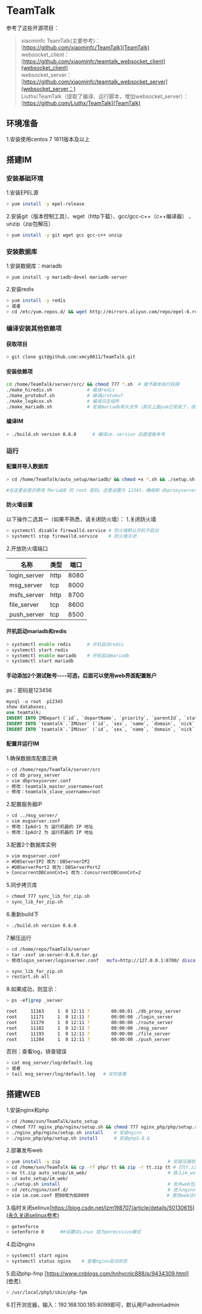 # TeamTalk

参考了这些开源项目：
> xiaominfc TeamTalk(主要参考)：[https://github.com/xiaominfc/TeamTalk](TeamTalk)  
> websocket_client：[https://github.com/xiaominfc/teamtalk_websocket_client](websocket_client)  
> websocket_server：[https://github.com/xiaominfc/teamtalk_websocket_server](websocket_server：)  
> Liuthx/TeamTalk（提取了编译、运行脚本，增加websocket_server）：[https://github.com/Liuthx/TeamTalk](TeamTalk)  

## 环境准备

1.安装使用centos 7 1611版本及以上

## 搭建IM

### 安装基础环境

1.安装EPEL源

```bash
> yum install -y epel-release
```

2.安装git（版本控制工具）、wget（http下载）、gcc/gcc-c++（c++编译器） 、unzip（zip包解压）

```bash
> yum install -y git wget gcc gcc-c++ unzip
```

### 安装数据库

1.安装数据库：mariadb

```basj
> yum install -y mariadb-devel mariadb-server
```

2.安装redis

```bash
> yum install -y redis
> 或者
> cd /etc/yum.repos.d/ && wget http://mirrors.aliyun.com/repo/epel-6.repo && sudo yum install -y redis && sudo service redis start
```

### 编译安装其他依赖项

#### 获取项目


```bash
> git clone git@github.com:xmcy0011/TeamTalk.git
```

#### 安装依赖项

``` bash
cd /home/TeamTalk/server/src/ && chmod 777 *.sh  # 赋予脚本执行权限  
./make_hiredis.sh             # 编译redis  
./make_protobuf.sh            # 编译protobuf  
./make_log4cxx.sh             # 编译日志组件  
./make_mariadb.sh             # 安装mariadb和头文件（其实上面yum已安装了，但是还有遗漏）
```

#### 编译IM

```bash
> ./build.sh version 0.6.0      # 编译im，version 后面是版本号
```

### 运行

#### 配置并导入数据库

```bash
> cd /home/TeamTalk/auto_setup/mariadb/ && chmod +x *.sh && ./setup.sh install 

#在这里会提示修改 MariaDB 的 root 密码。这里设置为 12345，确保和 dbproxyserver.conf 和 /home/TeamTalk/auto_setup/mariadb/setup.sh 文件里的保持一致。剩下的 MariaDB 的设置可以都按照默认的来（一路回车）。
```

#### 防火墙设置

以下操作二选其一（如果不熟悉，请关闭防火墙）：
1.关闭防火墙

```bash
> systemctl disable firewalld.service # 防火墙默认开机不启动  
> systemctl stop firewalld.service    # 防火墙关闭
```

2.开放防火墙端口

| 名称 | 类型 | 端口 |
| ---- | ---- | ---- |
| login_server | http | 8080 |
| msg_server | tcp | 8000  |
| msfs_server | http | 8700 |
| file_server | tcp | 8600 |
| push_server | tcp | 8500 |

#### 开机启动mariadb和redis

```bash
> systemctl enable redis      # 开机启动redis  
> systemctl start redis  
> systemctl enable mariadb    # 开机启动mariadb  
> systemctl start mariadb
```

#### 手动添加2个测试账号----可选，后面可以使用web界面配置账户

ps：密码是123456

``` sql
mysql -u root -p12345  
show databases;  
use teamtalk;  
INSERT INTO IMDepart (`id`, `departName`, `priority`, `parentId`, `status`, `created`, `updated`) VALUES ('1', '测试', '0', '0', '0', '1546410063', '1546410063');  
INSERT INTO `teamtalk`.`IMUser` (`id`, `sex`, `name`, `domain`, `nick`, `password`, `salt`, `phone`, `email`, `avatar`, `departId`, `status`, `created`, `updated`, `push_shield_status`, `sign_info`) VALUES ('7', '0', 'gaozz', '0', '高真真', 'abe84781319bd8222792f124245429f8', '1952', '', '', 'http://127.0.0.1:8700/', '1', '0', '1548215851', '1548215942', '0', '');  
INSERT INTO `teamtalk`.`IMUser` (`id`, `sex`, `name`, `domain`, `nick`, `password`, `salt`, `phone`, `email`, `avatar`, `departId`, `status`, `created`, `updated`, `push_shield_status`, `sign_info`) VALUES ('8', '0', 'hanmm', '0', '韩梅梅', 'd4e546771dd30d75076b928326947df1', '4650', '', '', 'http://127.0.0.1:8700/', '1', '0', '1548215935', '1548215948', '0', '');
```

#### 配置并运行IM

1.确保数据库配置正确

``` bash
> cd /home/repo/TeamTalk/server/src
> cd db_proxy_server
> vim dbproxyserver.conf
> 修改：teamtalk_master_username=root
> 修改：teamtalk_slave_username=root
```

2.配置服务器IP

```bash
> cd ../msg_server/
> vim msgserver.conf
> 修改：IpAdr1 为 运行机器的 IP 地址
> 修改：IpAdr2 为 运行机器的 IP 地址
```

3.配置2个数据库实例

```html
> vim msgserver.conf
> #DBServerIP2 改为：DBServerIP2
> #DBServerPort2 改为：DBServerPort2
> ConcurrentDBConnCnt=1 改为：ConcurrentDBConnCnt=2
```

5.同步拷贝库

```bash
> chmod 777 sync_lib_for_zip.sh  
> sync_lib_for_zip.sh
```

6.重新build下

```bash
> ./build.sh version 0.6.0
```

7.解压运行

```bash
> cd /home/repo/TeamTalk/server  
> tar -zxvf im-server-0.6.0.tar.gz  
> 修改login_server/loginserver.conf   msfs=http://127.0.0.1:8700/ discovery=http://127.0.0.1/api/discovery  为 msfs=http://本机IP:8700/ discovery=http://本机IP/api/discovery

> sync_lib_for_zip.sh  
> restart.sh all
```

8.如果成功，则显示：

```bash
> ps -ef|grep _server

root     11163     1  0 12:11 ?        00:00:01 ./db_proxy_server  
root     11171     1  0 12:11 ?        00:00:00 ./login_server  
root     11179     1  0 12:11 ?        00:00:00 ./route_server  
root     11182     1  0 12:11 ?        00:00:00 ./msg_server  
root     11193     1  0 12:11 ?        00:00:00 ./file_server  
root     11204     1  0 12:11 ?        00:00:00 ./push_server  
```

否则：查看log，排查错误

```bash
> cat msg_server/log/default.log  
> 或者  
> tail msg_server/log/default.log   # 实时查看
```

## 搭建WEB

1.安装nginx和php

``` bash
> cd /home/svn/TeamTalk/auto_setup
> chmod 777 nginx_php/nginx/setup.sh && chmod 777 nginx_php/php/setup.sh # 脚本执行权限
> ./nginx_php/nginx/setup.sh install    # 安装nginx
> ./nginx_php/php/setup.sh install      # 安装php5.6.6
```

2.部署发布web

```bash
> yum install -y zip                                        # 安装压缩软件
> cd /home/svn/TeamTalk && cp -rf php/ tt && zip -r tt.zip tt # 打tt.zip的web源码包
> mv tt.zip auto_setup/im_web/                              # 放入im_web下，以便脚本能解压安装
> cd auto_setup/im_web/
> ./setup.sh install                                        # 发布web包到 nginx /var/www/html/目录下
> cd /etc/nginx/conf.d/                                     # 进入nginx配置文件目录
> vim im.com.conf 把80改为如8099                             # 更改web访问端口
```

3.临时关闭selinux[https://blog.csdn.net/lzm198707/article/details/50130615](永久关闭selinux参考)

```bash
> getenforce  
> setenforce 0      ##设置SELinux 成为permissive模式
```

4.启动nginx

```bash
> systemctl start nginx  
> systemctl status nginx    # 查看nginx启动状态
```

5.启动php-fmp [https://www.cnblogs.com/hnhycnlc888/p/9434309.html](参考)

```bash
> /usr/local/php5/sbin/php-fpm
```

6.打开浏览器，输入：192.168.100.185:8099即可，默认用户admin\admin
